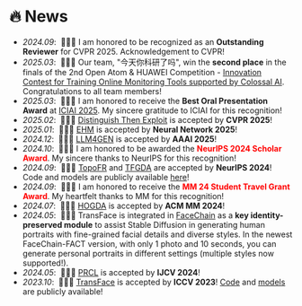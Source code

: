 # 🔥 News
- *2024.09*: &nbsp;🍺🍺🍺 I am honored to be recognized as an **Outstanding Reviewer** for CVPR 2025. Acknowledgement to CVPR!
- *2025.03*: &nbsp;🍺🍺🍺 Our team, "今天你科研了吗", win the **second place** in the finals of the 2nd Open Atom & HUAWEI Competition - [Innovation Contest for Training Online Monitoring Tools supported by Colossal AI](https://competition.atomgit.com/competitionInfo?id=9c368c336bcb14fa657f690a94519649). Congratulations to all team members!
- *2025.03*: &nbsp;👑👑👑 I am honored to receive the **Best Oral Presentation Award** at [ICIAI 2025](https://www.iciai.org/html/2025.html). My sincere gratitude to ICIAI for this recognition!
- *2025.02*: &nbsp;🎉🎉🎉 [Distinguish Then Exploit](https://openaccess.thecvf.com/content/CVPR2025/html/Liu_Distinguish_Then_Exploit_Source-free_Open_Set_Domain_Adaptation_via_Weight_CVPR_2025_paper.html) is accepted by **CVPR 2025**!
- *2025.01*: &nbsp;🎉🎉🎉 [EHM](https://www.sciencedirect.com/science/article/abs/pii/S089360802500067X) is accepted by **Neural Network 2025**!
- *2024.12*: &nbsp;🎉🎉🎉 [LLM4GEN](https://scholar.google.com.hk/citations?view_op=view_citation&hl=zh-CN&user=NB9Mn5MAAAAJ&sortby=pubdate&citation_for_view=NB9Mn5MAAAAJ:ufrVoPGSRksC) is accepted by **AAAI 2025**!
- *2024.10*: &nbsp;👑👑👑 I am honored to be awarded the <span style="color: red;">**NeurIPS 2024 Scholar Award**</span>. My sincere thanks to NeurIPS for this recognition!
- *2024.09*: &nbsp;🚀🚀🚀 [TopoFR](https://proceedings.neurips.cc/paper_files/paper/2024/hash/419b6c974712adb884bfbbeea8e94d1b-Abstract-Conference.html) and [TFGDA](https://proceedings.neurips.cc/paper_files/paper/2024/hash/59e73ff865b56cba6ab7f6b2cce1425d-Abstract-Conference.html) are accepted by **NeurIPS 2024**! Code and models are publicly available [here](https://github.com/DanJun6737/TopoFR)!
- *2024.09*: &nbsp;👑👑👑 I am honored to receive the <span style="color: red;">**MM 24 Student Travel Grant Award**</span>. My heartfelt thanks to MM for this recognition!
- *2024.07*: &nbsp;🎉🎉🎉 [HOGDA](https://dl.acm.org/doi/abs/10.1145/3664647.3680765) is accepted by **ACM MM 2024**!
- *2024.05*: &nbsp;🚀🚀🚀 TransFace is integrated in [FaceChain](https://github.com/modelscope/facechain) as a **key identity-preserved module** to assist Stable Diffusion in generating human portraits with fine-grained facial details and diverse styles. In the newest FaceChain-FACT version, with only 1 photo and 10 seconds, you can generate personal portraits in different settings (multiple styles now supported!).
- *2024.05*: &nbsp;🎉🎉🎉 [PRCL](https://link.springer.com/article/10.1007/s11263-024-02016-8) is accepted by **IJCV 2024**!
- *2023.10*: &nbsp;🎉🎉🎉 [TransFace](https://scholar.google.com.hk/citations?view_op=view_citation&hl=zh-CN&user=NB9Mn5MAAAAJ&cstart=20&pagesize=80&sortby=pubdate&citation_for_view=NB9Mn5MAAAAJ:2osOgNQ5qMEC) is accepted by **ICCV 2023**! [Code](https://github.com/DanJun6737/TransFace) and [models](https://www.modelscope.cn/models/iic/cv_vit_face-recognition) are publicly available!







